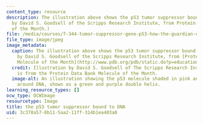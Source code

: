 ```yaml
---
content_type: resource
description: The illustration above shows the p53 tumor suppressor bound to DNA. (Illustration
  by David S. Goodsell of the Scripps Research Institute, from Protein Data Bank Molecule
  of the Month.)
file: /media/courses/7-344-tumor-suppressor-gene-p53-how-the-guardian-of-our-genome-prevents-cancer-fall-2010/3c378a570b115aa211ff314b1ea403a0_7-344f10.jpg
file_type: image/jpeg
image_metadata:
  caption: The illustration above shows the p53 tumor suppressor bound to DNA. (Illustration
    by David S. Goodsell of the Scripps Research Institute, from [Protein Data Bank
    Molecule of the Month](http://www.pdb.org/pdb/static.do?p=education_discussion/molecule_of_the_month/pdb31_1.html).)
  credit: Illustration by David S. Goodsell of The Scripps Research Institute. Image
    is from the Protein Data Bank Molecule of the Month.
  image-alt: An illustration showing the p53 molecule shaded in pink and yellow, wrapped
    around DNA, shown as a green and purple double helix.
learning_resource_types: []
ocw_type: OCWImage
resourcetype: Image
title: the p53 tumor suppressor bound to DNA
uid: 3c378a57-0b11-5aa2-11ff-314b1ea403a0
---
```

